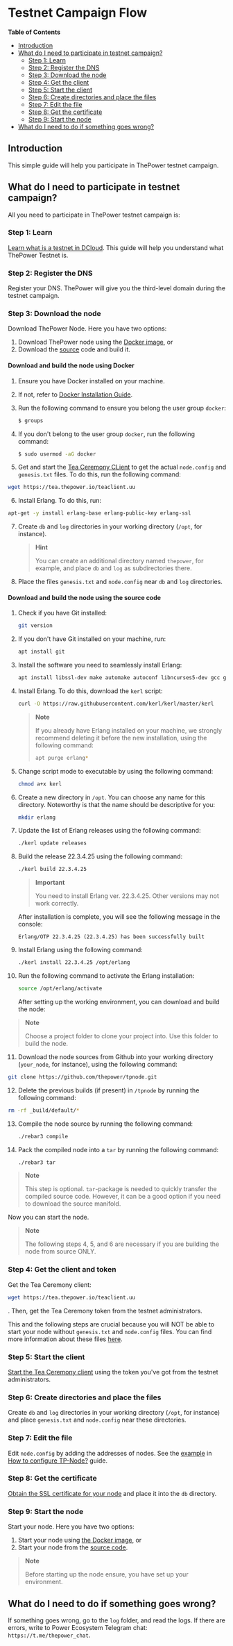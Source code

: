 # Testnet Campaign Flow

<!-- START doctoc generated TOC please keep comment here to allow auto update -->
<!-- DON'T EDIT THIS SECTION, INSTEAD RE-RUN doctoc TO UPDATE -->
**Table of Contents**

- [Introduction](#introduction)
- [What do I need to participate in testnet campaign?](#what-do-i-need-to-participate-in-testnet-campaign)
  - [Step 1: Learn](#step-1-learn)
  - [Step 2: Register the DNS](#step-2-register-the-dns)
  - [Step 3: Download the node](#step-3-download-the-node)
  - [Step 4: Get the client](#step-4-get-the-client)
  - [Step 5: Start the client](#step-5-start-the-client)
  - [Step 6: Create directories and place the files](#step-6-create-directories-and-place-the-files)
  - [Step 7: Edit the file](#step-7-edit-the-file)
  - [Step 8: Get the certificate](#step-8-get-the-certificate)
  - [Step 9: Start the node](#step-9-start-the-node)
- [What do I need to do if something goes wrong?](#what-do-i-need-to-do-if-something-goes-wrong)

<!-- END doctoc generated TOC please keep comment here to allow auto update -->


## Introduction

This simple guide will help you participate in ThePower testnet campaign.

## What do I need to participate in testnet campaign?

All you need to participate in ThePower testnet campaign is:

### Step 1: Learn

[Learn what is a testnet in DCloud](./Maintain/01-testnets-intro.md). This guide will help you understand what ThePower Testnet is.

### Step 2: Register the DNS

Register your DNS. ThePower will give you the third-level domain during the testnet campaign.

### Step 3: Download the node

Download ThePower Node. Here you have two options:

1. Download ThePower node using the [Docker image](https://hub.docker.com/r/thepowerio/tpnode), or
2. Download the [source](./Maintain/build-and-start-a-node/05-startingTpNode_source.md#downloading-and-building-the-node) code and build it.

#### Download and build the node using Docker

1. Ensure you have Docker installed on your machine.
2. If not, refer to [Docker Installation Guide](https://docs.docker.com/engine/install/).
3. Run the following command to ensure you belong the user group `docker`:

   ```bash
   $ groups
   ```

4. If you don't belong to the user group `docker`, run the following command:

   ```bash
   $ sudo usermod -aG docker
   ```

5. Get and start the [Tea Ceremony CLient](./Maintain/03-get-and-start-tea-ceremony-client.md) to get the actual `node.config` and `genesis.txt` files. To do this, run the following command:

  ```bash
wget https://tea.thepower.io/teaclient.uu
  ```

6. Install Erlang. To do this, run:

```bash
apt-get -y install erlang-base erlang-public-key erlang-ssl
```

7. Create `db` and `log` directories in your working directory (`/opt`, for instance).

   > **Hint**
   >
   > You can create an additional directory named `thepower`, for example, and place `db` and `log` as subdirectories there.

8. Place the files `genesis.txt` and `node.config` near `db` and `log` directories.

#### Download and build the node using the source code

1. Check if you have Git installed:

   ```bash
   git version
   ```
2. If you don't have Git installed on your machine, run:

   ```bash
   apt install git
   ```

3. Install the software you need to seamlessly install Erlang:

   ```bash
   apt install libssl-dev make automake autoconf libncurses5-dev gcc g++
   ```

4. Install Erlang. To do this, download the `kerl` script:

   ```bash
   curl -O https://raw.githubusercontent.com/kerl/kerl/master/kerl
   ```
   
   > **Note**
   >
   > If you already have Erlang installed on your machine, we strongly recommend deleting it before the new installation, using the following command:
   >
   > ```bash
   > apt purge erlang*
   > ```

5. Change script mode to executable by using the following command:

   ```bash
   chmod a+x kerl
   ```

6. Create a new directory in `/opt`. You can choose any name for this directory. Noteworthy is that the name should be descriptive for you:

   ```bash
   mkdir erlang
   ```
7. Update the list of Erlang releases using the following command:

   ```bash
   ./kerl update releases
   ```

8. Build the release 22.3.4.25 using the following command:

   ```bash
   ./kerl build 22.3.4.25
   ```

   > **Important**
   >
   > You need to install Erlang ver. 22.3.4.25. Other versions may not work correctly.

   After installation is complete, you will see the following message in the console:
  
      ```text
      Erlang/OTP 22.3.4.25 (22.3.4.25) has been successfully built
      ```

9. Install Erlang using the following command:

   ```bash
   ./kerl install 22.3.4.25 /opt/erlang
   ```

10. Run the following command to activate the Erlang installation:

    ```bash
    source /opt/erlang/activate
    ```

    After setting up the working environment, you can download and build the node:
  
   > **Note**
   >
   > Choose a project folder to clone your project into. Use this folder to build the node.

11. Download the node sources from Github into your working directory (`your_node`, for instance), using the following command:

   ```bash
   git clone https://github.com/thepower/tpnode.git
   ```

12. Delete the previous builds (if present) in `/tpnode` by running the following command:

   ```bash
   rm -rf _build/default/*
   ```

13. Compile the node source by running the following command:

    ```bash
    ./rebar3 compile
    ```
14. Pack the compiled node into a `tar` by running the following command:

    ```bash
    ./rebar3 tar
    ```

   > **Note**
   >
   > This step is optional. `tar`-package is needed to quickly transfer the compiled source code. However, it can be a good option if you need to download the source manifold.

Now you can start the node.

> **Note**
> 
> The following steps 4, 5, and 6 are necessary if you are building the node from source ONLY.

### Step 4: Get the client and token

Get the Tea Ceremony client:

```bash
wget https://tea.thepower.io/teaclient.uu
```

. Then, get the Tea Ceremony token from the testnet administrators.

This and the following steps are crucial because you will NOT be able to start your node without `genesis.txt` and `node.config` files. You can find more information about these files [here](./Maintain/build-and-start-a-node/01-tpNodeConfiguration.md).

### Step 5: Start the client

[Start the Tea Ceremony client](./Maintain/03-get-and-start-tea-ceremony-client.md#start-the-tea-ceremony-client) using the token you've got from the testnet administrators.

### Step 6: Create directories and place the files

Create `db` and `log` directories in your working directory (`/opt`, for instance) and place `genesis.txt` and `node.config` near these directories.

### Step 7: Edit the file

Edit `node.config` by adding the addresses of nodes. See the [example](https://doc.thepower.io/docs/build-and-start-a-node/tpNodeConfiguration#nodeconfig-example) in [How to configure TP-Node?](https://doc.thepower.io/docs/build-and-start-a-node/tpNodeConfiguration) guide.

### Step 8: Get the certificate

[Obtain the SSL certificate for your node](./Maintain/build-and-start-a-node/02-ssl-certs-for-node.md) and place it into the `db` directory.

### Step 9: Start the node

Start your node. Here you have two options:

1.  Start your node using [the Docker image](./Maintain/build-and-start-a-node/04-startingTpNode_docker.md#starting-the-node), or
2.  Start your node from the [source code](./Maintain/build-and-start-a-node/05-startingTpNode_source.md#starting-the-node).

> **Note**  
>
> Before starting up the node ensure, you have set up your environment.

## What do I need to do if something goes wrong?

If something goes wrong, go to the `log` folder, and read the logs. If there are errors, write to Power Ecosystem Telegram chat: `https://t.me/thepower_chat`.